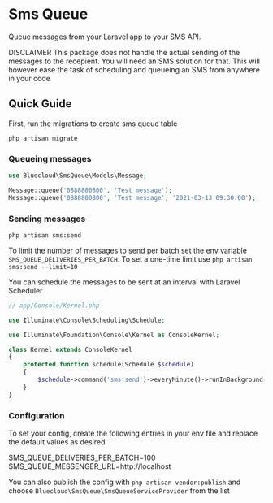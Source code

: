 # Sms Queue

Queue messages from your Laravel app to your SMS API. 

DISCLAIMER This package does not handle the actual sending of the messages to the recepient. You will need an SMS solution for that. This will however ease the task of scheduling and queueing an SMS from anywhere in your code

## Quick Guide

First, run the migrations to create sms queue table
```terminal
php artisan migrate
```

### Queueing messages

```php
use Bluecloud\SmsQueue\Models\Message;

Message::queue('0888800800', 'Test message');
Message::queue('0888800800', 'Test message', '2021-03-13 09:30:00');
```

### Sending messages

```terminal
php artisan sms:send
```

To limit the number of messages to send per batch set the env variable `SMS_QUEUE_DELIVERIES_PER_BATCH`. To set a
one-time limit use `php artisan sms:send --limit=10`

You can schedule the messages to be sent at an interval with Laravel Scheduler

```php
// app/Console/Kernel.php

use Illuminate\Console\Scheduling\Schedule;

use Illuminate\Foundation\Console\Kernel as ConsoleKernel;

class Kernel extends ConsoleKernel
{
    protected function schedule(Schedule $schedule)
    {
        $schedule->command('sms:send')->everyMinute()->runInBackground();
    }
}

```

### Configuration
To set your config, create the following entries in your env file and replace the default values as desired

SMS_QUEUE_DELIVERIES_PER_BATCH=100
SMS_QUEUE_MESSENGER_URL=http://localhost

You can also publish the config with `php artisan vendor:publish` and choose `Bluecloud\SmsQueue\SmsQueueServiceProvider` from the list
